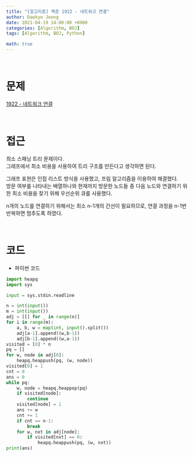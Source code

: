 ```yaml
---
title: "[알고리즘] 백준 1922 - 네트워크 연결"
author: Daekyo Jeong
date: 2021-04-19 14:00:00 +0900
categories: [Algorithm, BOJ]
tags: [Algorithm, BOJ, Python]

math: true
---
```



<br/>

# **문제**

[1922 - 네트워크 연결](https://www.acmicpc.net/problem/1922)

<br/>

# **접근**

최소 스패닝 트리 문제이다.  
그래프에서 최소 비용을 사용하여 트리 구조를 만든다고 생각하면 된다.  

그래프 표현은 인접 리스트 방식을 사용했고, 프림 알고리즘을 이용하여 해결했다.  
방문 여부를 나타내는 배열하나와 현재까지 방문한 노드들 중 다음 노드와 연결하기 위한 최소 비용을 찾기 위해 우선순위 큐를 사용했다.  

n개의 노드를 연결하기 위해서는 최소 n-1개의 간선이 필요하므로, 연결 과정을 n-1번 반복하면 멈추도록 하였다.  

<br/>

# **코드**

- 파이썬 코드   

```py
import heapq
import sys

input = sys.stdin.readline

n = int(input())
m = int(input())
adj = [[] for _ in range(n)]
for i in range(m):
    a, b, w = map(int, input().split())
    adj[a-1].append((w,b-1))
    adj[b-1].append((w,a-1))
visited = [0] * n
pq = []
for w, node in adj[0]:
    heapq.heappush(pq, (w, node))
visited[0] = 1
cnt = 0
ans = 0
while pq:
    w, node = heapq.heappop(pq)
    if visited[node]:
        continue
    visited[node] = 1
    ans += w
    cnt += 1
    if cnt == n-1:
        break
    for w, nxt in adj[node]:
        if visited[nxt] == 0:
            heapq.heappush(pq, (w, nxt))
print(ans)
```

<br/>
